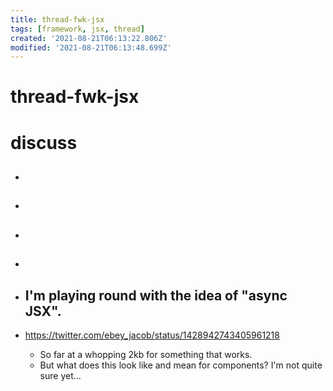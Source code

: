 ```yaml
---
title: thread-fwk-jsx
tags: [framework, jsx, thread]
created: '2021-08-21T06:13:22.806Z'
modified: '2021-08-21T06:13:48.699Z'
---
```


# thread-fwk-jsx

# discuss

- ## 

- ## 

- ## 

- ## 

- ## I'm playing round with the idea of "async JSX". 
- https://twitter.com/ebey_jacob/status/1428942743405961218
  - So far at a whopping 2kb for something that works. 
  - But what does this look like and mean for components? I'm not quite sure yet...
